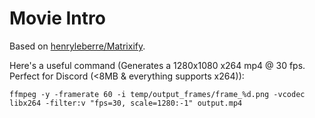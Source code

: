 # Movie Intro

Based on [henryleberre/Matrixify](github.com/henryleberre/Matrixify).

Here's a useful command (Generates a 1280x1080 x264 mp4 @ 30 fps. Perfect for Discord (<8MB & everything supports x264)):

```
ffmpeg -y -framerate 60 -i temp/output_frames/frame_%d.png -vcodec libx264 -filter:v "fps=30, scale=1280:-1" output.mp4
```